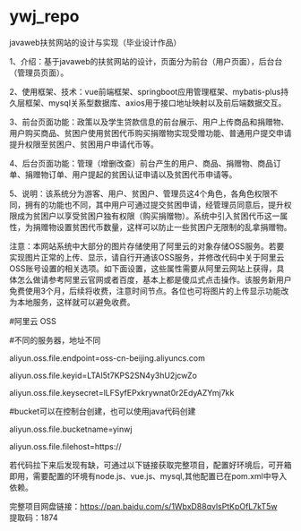 # ywj_repo
javaweb扶贫网站的设计与实现（毕业设计作品）

1、介绍：基于javaweb的扶贫网站的设计，页面分为前台（用户页面），后台台（管理员页面）。

2、使用框架、技术：vue前端框架、springboot应用管理框架、mybatis-plus持久层框架、mysql关系型数据库、axios用于接口地址映射以及前后端数据交互。

3、前台页面功能：政策以及学生贷款信息的前台展示、用户上传商品和捐赠物、用户购买商品、贫困户使用贫困代币购买捐赠物实现受赠功能、普通用户提交申请提升权限至贫困户、贫困用户申请代币等。

4、后台页面功能：管理（增删改查）前台产生的用户、商品、捐赠物、商品订单、捐赠物订单、用户提起的贫困认证申请以及贫困代币申请等。

5、说明：该系统分为游客、用户、贫困户、管理员这4个角色，各角色权限不同，拥有的功能也不同，其中用户可通过提交贫困申请，经管理员同意后，提升权限成为贫困户以享受贫困户独有权限（购买捐赠物）。系统中引入贫困代币这一属性，为捐赠物设置贫困代币数量，这样可以防止一些贫困户无限制的乱拿捐赠物。

注意：本网站系统中大部分的图片存储使用了阿里云的对象存储OSS服务。若要实现图片正常的上传、显示，请自行开通该OSS服务，并修改代码中关于阿里云OSS账号设置的相关选项。如下面设置，这些属性需要从阿里云网站上获得，具体怎么做请参考阿里云官网或者百度，基本上都是傻瓜式点击操作。该服务新用户免费使用3个月，后续将收费，注意时间节点。各位也可将图片的上传显示功能改为本地服务，这样就可以避免收费。

#阿里云 OSS 

#不同的服务器，地址不同  

aliyun.oss.file.endpoint=oss-cn-beijing.aliyuncs.com 

aliyun.oss.file.keyid=LTAI5t7KPS2SN4y3hU2jcwZo 

aliyun.oss.file.keysecret=lLFSyfEPxkrywnat0r2EdyAZYmj7kk 

#bucket可以在控制台创建，也可以使用java代码创建 

aliyun.oss.file.bucketname=yinwj 

aliyun.oss.file.filehost=https:// 


若代码拉下来后发现有缺，可通过以下链接获取完整项目，配置好环境后，可开箱即用，需要配置的环境有node.js、vue.js、mysql,其他配置已在pom.xml中导入依赖。 

完整项目网盘链接：https://pan.baidu.com/s/1WbxD88qvlsPtKpOfL7kT5w        
提取码：1874 

